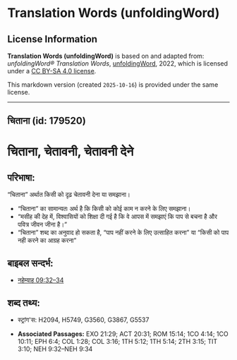 # Translation Words (unfoldingWord)

## License Information

**Translation Words (unfoldingWord)** is based on and adapted from: _unfoldingWord® Translation Words_, [unfoldingWord](https://unfoldingword.org/utw), 2022, which is licensed under a [CC BY-SA 4.0 license](https://creativecommons.org/licenses/by-sa/4.0/legalcode.en).

This markdown version (created `2025-10-16`) is provided under the same license.



--------------------------------

## चिताना (id: 179520)

चिताना, चेतावनी, चेतावनी देने
=============================

परिभाषा:
--------

“चिताना” अर्थात किसी को दृढ़ चेतावनी देना या समझाना।

* “चिताना” का सामान्यतः अर्थ है कि किसी को कोई काम न करने के लिए समझाना।
* “मसीह की देह में, विश्वासियों को शिक्षा दी गई है कि वे आपस में समझाएं कि पाप से बचना है और पवित्र जीवन जीना है।”
* “चिताना” शब्द का अनुवाद हो सकता है, “पाप नहीं करने के लिए उत्साहित करना” या “किसी को पाप नही करने का आग्रह करना”

बाइबल सन्दर्भ:
--------------

* [नहेम्याह 09:32–34](https://ref.ly/Neh9:32-Neh9:34)

शब्द तथ्य:
----------

* स्ट्रांग'स: H2094, H5749, G3560, G3867, G5537

* **Associated Passages:** EXO 21:29; ACT 20:31; ROM 15:14; 1CO 4:14; 1CO 10:11; EPH 6:4; COL 1:28; COL 3:16; 1TH 5:12; 1TH 5:14; 2TH 3:15; TIT 3:10; NEH 9:32–NEH 9:34

